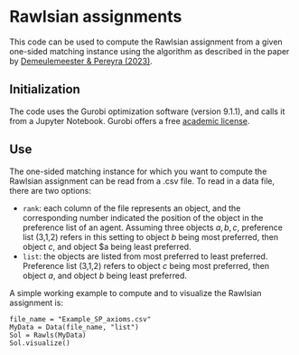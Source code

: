 # Rawlsian assignments

This code can be used to compute the Rawlsian assignment from a given one-sided matching instance using the algorithm as described in the paper by [Demeulemeester & Pereyra (2023)][3].

[3]: https://arxiv.org/abs/2207.02930

## Initialization
The code uses the Gurobi optimization software (version 9.1.1), and calls it from a Jupyter Notebook. Gurobi offers a free [academic license][2].

[2]: https://www.gurobi.com/academia/academic-program-and-licenses/

## Use
The one-sided matching instance for which you want to compute the Rawlsian assignment can be read from a .csv file. To read in a data file, there are two options:
* `rank`: each column of the file represents an object, and the corresponding number indicated the position of the object in the preference list of an agent. Assuming three objects $a,b,c$, preference list (3,1,2) refers in this setting to object $b$ being most preferred, then object $c$, and object $a being least preferred.
* `list`: the objects are listed from most preferred to least preferred. Preference list (3,1,2) refers to object $c$ being most preferred, then object $a$, and object $b$ being least preferred. 

A simple working example to compute and to visualize the Rawlsian assignment is:
```
file_name = "Example_SP_axioms.csv"
MyData = Data(file_name, "list")
Sol = Rawls(MyData)
Sol.visualize()
```
